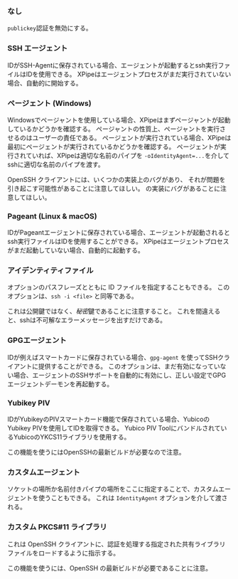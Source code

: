 ### なし

`publickey`認証を無効にする。

### SSH エージェント

IDがSSH-Agentに保存されている場合、エージェントが起動するとssh実行ファイルはIDを使用できる。
XPipeはエージェントプロセスがまだ実行されていない場合、自動的に開始する。

### ページェント (Windows)

Windowsでページャントを使用している場合、XPipeはまずページャントが起動しているかどうかを確認する。
ページャントの性質上、ページャントを実行させるのはユーザーの責任である。
ページェントが実行されている場合、XPipeは最初にページェントが実行されているかどうかを確認する。
ページェントが実行されていれば、XPipeは適切な名前のパイプを
`-oIdentityAgent=...`を介してsshに適切な名前のパイプを渡す。

OpenSSH クライアントには、いくつかの実装上のバグがあり、 それが問題を引き起こす可能性があることに注意してほしい。
の実装にバグがあることに注意してほしい。

### Pageant (Linux & macOS)

IDがPageantエージェントに保存されている場合、エージェントが起動されるとssh実行ファイルはIDを使用することができる。
XPipeはエージェントプロセスがまだ起動していない場合、自動的に起動する。

### アイデンティティファイル

オプションのパスフレーズとともに ID ファイルを指定することもできる。
このオプションは、`ssh -i <file>` と同等である。

これは公開鍵ではなく、*秘密*鍵であることに注意すること。
これを間違えると、sshは不可解なエラーメッセージを出すだけである。

### GPGエージェント

IDが例えばスマートカードに保存されている場合、`gpg-agent` を使ってSSHクライアントに提供することができる。
このオプションは、まだ有効になっていない場合、エージェントのSSHサポートを自動的に有効にし、正しい設定でGPGエージェントデーモンを再起動する。

### Yubikey PIV

IDがYubikeyのPIVスマートカード機能で保存されている場合、YubicoのYubikey PIVを使用してIDを取得できる。
Yubico PIV ToolにバンドルされているYubicoのYKCS11ライブラリを使用する。

この機能を使うにはOpenSSHの最新ビルドが必要なので注意。

### カスタムエージェント

ソケットの場所か名前付きパイプの場所をここに指定することで、カスタムエージェントを使うこともできる。
これは `IdentityAgent` オプションを介して渡される。

### カスタム PKCS#11 ライブラリ

これは OpenSSH クライアントに、認証を処理する指定された共有ライブラリファイルをロードするように指示する。

この機能を使うには、OpenSSH の最新ビルドが必要であることに注意。
